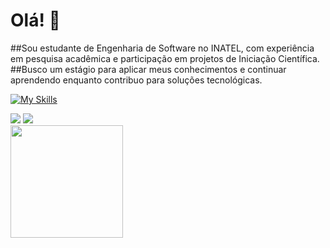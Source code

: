# Olá! 👋

##Sou estudante de Engenharia de Software no INATEL, com experiência em pesquisa acadêmica e participação em projetos de Iniciação Científica.  
##Busco um estágio para aplicar meus conhecimentos e continuar aprendendo enquanto contribuo para soluções tecnológicas.

[![My Skills](https://skillicons.dev/icons?i=cpp,python,dart,java,mysql,mongodb,html,typescript,nextjs,react,vscode)](https://skillicons.dev)

<div> 
  <a href = "mailto:vitor.t@ges.inatel.br"><img src="https://img.shields.io/badge/Microsoft_Outlook-0078D4?style=for-the-badge&logo=microsoft-outlook&logoColor=white" target="_blank"></a>
  <a href="https://www.linkedin.com/in/vitorgonzaga10" target="_blank"><img src="https://img.shields.io/badge/-LinkedIn-%230077B5?style=for-the-badge&logo=linkedin&logoColor=white" target="_blank"></a>  
</div>

<img height="180em" src="https://github-readme-stats.vercel.app/api/top-langs/?username=Torress01&layout=compact&theme=onedark"/>
